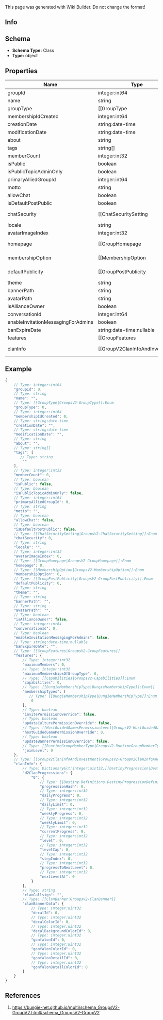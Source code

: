 <span class="wiki-builder">This page was generated with Wiki Builder. Do not change the format!</span>

## Info

## Schema
* **Schema Type:** Class
* **Type:** object

## Properties
Name | Type | Description
---- | ---- | -----------
groupId | integer:int64 | 
name | string | 
groupType | [[GroupType|GroupsV2-GroupType]]:Enum | 
membershipIdCreated | integer:int64 | 
creationDate | string:date-time | 
modificationDate | string:date-time | 
about | string | 
tags | string[] | 
memberCount | integer:int32 | 
isPublic | boolean | 
isPublicTopicAdminOnly | boolean | 
primaryAlliedGroupId | integer:int64 | 
motto | string | 
allowChat | boolean | 
isDefaultPostPublic | boolean | 
chatSecurity | [[ChatSecuritySetting|GroupsV2-ChatSecuritySetting]]:Enum | 
locale | string | 
avatarImageIndex | integer:int32 | 
homepage | [[GroupHomepage|GroupsV2-GroupHomepage]]:Enum | 
membershipOption | [[MembershipOption|GroupsV2-MembershipOption]]:Enum | 
defaultPublicity | [[GroupPostPublicity|GroupsV2-GroupPostPublicity]]:Enum | 
theme | string | 
bannerPath | string | 
avatarPath | string | 
isAllianceOwner | boolean | 
conversationId | integer:int64 | 
enableInvitationMessagingForAdmins | boolean | 
banExpireDate | string:date-time:nullable | 
features | [[GroupFeatures|GroupsV2-GroupFeatures]] | 
clanInfo | [[GroupV2ClanInfoAndInvestment|GroupsV2-GroupV2ClanInfoAndInvestment]] | 

## Example
```javascript
{
    // Type: integer:int64
    "groupId": 0,
    // Type: string
    "name": "",
    // Type: [[GroupType|GroupsV2-GroupType]]:Enum
    "groupType": 0,
    // Type: integer:int64
    "membershipIdCreated": 0,
    // Type: string:date-time
    "creationDate": "",
    // Type: string:date-time
    "modificationDate": "",
    // Type: string
    "about": "",
    // Type: string[]
    "tags": [
       // Type: string
        ""
    ],
    // Type: integer:int32
    "memberCount": 0,
    // Type: boolean
    "isPublic": false,
    // Type: boolean
    "isPublicTopicAdminOnly": false,
    // Type: integer:int64
    "primaryAlliedGroupId": 0,
    // Type: string
    "motto": "",
    // Type: boolean
    "allowChat": false,
    // Type: boolean
    "isDefaultPostPublic": false,
    // Type: [[ChatSecuritySetting|GroupsV2-ChatSecuritySetting]]:Enum
    "chatSecurity": 0,
    // Type: string
    "locale": "",
    // Type: integer:int32
    "avatarImageIndex": 0,
    // Type: [[GroupHomepage|GroupsV2-GroupHomepage]]:Enum
    "homepage": 0,
    // Type: [[MembershipOption|GroupsV2-MembershipOption]]:Enum
    "membershipOption": 0,
    // Type: [[GroupPostPublicity|GroupsV2-GroupPostPublicity]]:Enum
    "defaultPublicity": 0,
    // Type: string
    "theme": "",
    // Type: string
    "bannerPath": "",
    // Type: string
    "avatarPath": "",
    // Type: boolean
    "isAllianceOwner": false,
    // Type: integer:int64
    "conversationId": 0,
    // Type: boolean
    "enableInvitationMessagingForAdmins": false,
    // Type: string:date-time:nullable
    "banExpireDate": "",
    // Type: [[GroupFeatures|GroupsV2-GroupFeatures]]
    "features": {
        // Type: integer:int32
        "maximumMembers": 0,
        // Type: integer:int32
        "maximumMembershipsOfGroupType": 0,
        // Type: [[Capabilities|GroupsV2-Capabilities]]:Enum
        "capabilities": 0,
        // Type: [[BungieMembershipType|BungieMembershipType]]:Enum[]
        "membershipTypes": [
           // Type: [[BungieMembershipType|BungieMembershipType]]:Enum
            0
        ],
        // Type: boolean
        "invitePermissionOverride": false,
        // Type: boolean
        "updateCulturePermissionOverride": false,
        // Type: [[HostGuidedGamesPermissionLevel|GroupsV2-HostGuidedGamesPermissionLevel]]:Enum
        "hostGuidedGamePermissionOverride": 0,
        // Type: boolean
        "updateBannerPermissionOverride": false,
        // Type: [[RuntimeGroupMemberType|GroupsV2-RuntimeGroupMemberType]]:Enum
        "joinLevel": 0
    },
    // Type: [[GroupV2ClanInfoAndInvestment|GroupsV2-GroupV2ClanInfoAndInvestment]]
    "clanInfo": {
        // Type: Dictionary&lt;integer:uint32,[[DestinyProgression|Destiny-DestinyProgression]]&gt;
        "d2ClanProgressions": {
            "0": {
                // Type: [[Destiny.Definitions.DestinyProgressionDefinition|Destiny-Definitions-DestinyProgressionDefinition]]:integer:uint32
                "progressionHash": 0,
                // Type: integer:int32
                "dailyProgress": 0,
                // Type: integer:int32
                "dailyLimit": 0,
                // Type: integer:int32
                "weeklyProgress": 0,
                // Type: integer:int32
                "weeklyLimit": 0,
                // Type: integer:int32
                "currentProgress": 0,
                // Type: integer:int32
                "level": 0,
                // Type: integer:int32
                "levelCap": 0,
                // Type: integer:int32
                "stepIndex": 0,
                // Type: integer:int32
                "progressToNextLevel": 0,
                // Type: integer:int32
                "nextLevelAt": 0
            }
        },
        // Type: string
        "clanCallsign": "",
        // Type: [[ClanBanner|GroupsV2-ClanBanner]]
        "clanBannerData": {
            // Type: integer:uint32
            "decalId": 0,
            // Type: integer:uint32
            "decalColorId": 0,
            // Type: integer:uint32
            "decalBackgroundColorId": 0,
            // Type: integer:uint32
            "gonfalonId": 0,
            // Type: integer:uint32
            "gonfalonColorId": 0,
            // Type: integer:uint32
            "gonfalonDetailId": 0,
            // Type: integer:uint32
            "gonfalonDetailColorId": 0
        }
    }
}

```

## References
1. https://bungie-net.github.io/multi/schema_GroupsV2-GroupV2.html#schema_GroupsV2-GroupV2
